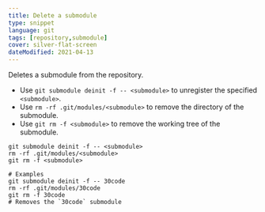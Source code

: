 ```yaml
---
title: Delete a submodule
type: snippet
language: git
tags: [repository,submodule]
cover: silver-flat-screen
dateModified: 2021-04-13
---
```


Deletes a submodule from the repository.

- Use `git submodule deinit -f -- <submodule>` to unregister the specified `<submodule>`.
- Use `rm -rf .git/modules/<submodule>` to remove the directory of the submodule.
- Use `git rm -f <submodule>` to remove the working tree of the submodule.

```shell
git submodule deinit -f -- <submodule>
rm -rf .git/modules/<submodule>
git rm -f <submodule>

# Examples
git submodule deinit -f -- 30code
rm -rf .git/modules/30code
git rm -f 30code
# Removes the `30code` submodule
```
